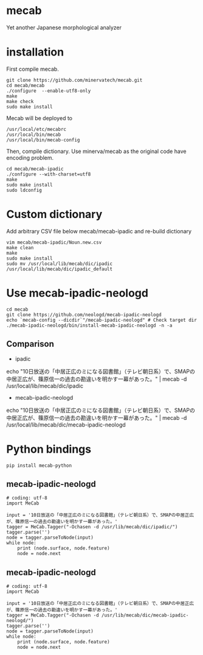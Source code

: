# mecab
Yet another Japanese morphological analyzer

# installation
First compile mecab.
```
git clone https://github.com/minervatech/mecab.git
cd mecab/mecab
./configure  --enable-utf8-only
make
make check
sudo make install
```

Mecab will be deployed to
```
/usr/local/etc/mecabrc
/usr/local/bin/mecab
/usr/local/bin/mecab-config
```

Then, compile dictionary. Use minerva/mecab as the original code have encoding problem.
```
cd mecab/mecab-ipadic
./configure --with-charset=utf8
make
sudo make install
sudo ldconfig
```

# Custom dictionary
Add arbitrary CSV file below mecab/mecab-ipadic and re-build dictionary
```
vim mecab/mecab-ipadic/Noun.new.csv
make clean
make
sudo make install
sudo mv /usr/local/lib/mecab/dic/ipadic /usr/local/lib/mecab/dic/ipadic_default
```

# Use mecab-ipadic-neologd
```
cd mecab
git clone https://github.com/neologd/mecab-ipadic-neologd
echo `mecab-config --dicdir`"/mecab-ipadic-neologd" # Check target dir
./mecab-ipadic-neologd/bin/install-mecab-ipadic-neologd -n -a
```

## Comparison
- ipadic

echo "10日放送の「中居正広のミになる図書館」（テレビ朝日系）で、SMAPの中居正広が、篠原信一の過去の勘違いを明かす一幕があった。" | mecab -d /usr/local/lib/mecab/dic/ipadic

- mecab-ipadic-neologd

echo "10日放送の「中居正広のミになる図書館」（テレビ朝日系）で、SMAPの中居正広が、篠原信一の過去の勘違いを明かす一幕があった。" | mecab -d /usr/local/lib/mecab/dic/mecab-ipadic-neologd

# Python bindings
```
pip install mecab-python
```

## mecab-ipadic-neologd
```
# coding: utf-8
import MeCab
 
input = '10日放送の「中居正広のミになる図書館」（テレビ朝日系）で、SMAPの中居正広が、篠原信一の過去の勘違いを明かす一幕があった。'
tagger = MeCab.Tagger("-Ochasen -d /usr/lib/mecab/dic/ipadic/")
tagger.parse('')
node = tagger.parseToNode(input)
while node:
    print (node.surface, node.feature)
    node = node.next
```

## mecab-ipadic-neologd
```
# coding: utf-8
import MeCab
 
input = '10日放送の「中居正広のミになる図書館」（テレビ朝日系）で、SMAPの中居正広が、篠原信一の過去の勘違いを明かす一幕があった。'
tagger = MeCab.Tagger("-Ochasen -d /usr/lib/mecab/dic/mecab-ipadic-neologd/")
tagger.parse('')
node = tagger.parseToNode(input)
while node:
    print (node.surface, node.feature)
    node = node.next
```
